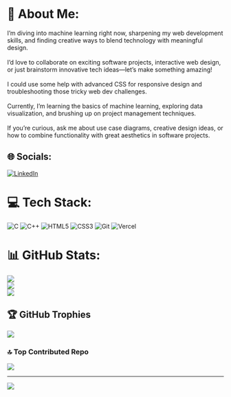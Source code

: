 # 💫 About Me:
I’m diving into machine learning right now, sharpening my web development skills, and finding creative ways to blend technology with meaningful design.<br><br>I’d love to collaborate on exciting software projects, interactive web design, or just brainstorm innovative tech ideas—let’s make something amazing!<br><br>I could use some help with advanced CSS for responsive design and troubleshooting those tricky web dev challenges.<br><br>Currently, I’m learning the basics of machine learning, exploring data visualization, and brushing up on project management techniques.<br><br>If you’re curious, ask me about use case diagrams, creative design ideas, or how to combine functionality with great aesthetics in software projects.


## 🌐 Socials:
[![LinkedIn](https://img.shields.io/badge/LinkedIn-%230077B5.svg?logo=linkedin&logoColor=white)](https://linkedin.com/in/www.linkedin.com/in/syed-muhammad-omar-afnan-b36719260) 

# 💻 Tech Stack:
![C](https://img.shields.io/badge/c-%2300599C.svg?style=for-the-badge&logo=c&logoColor=white) ![C++](https://img.shields.io/badge/c++-%2300599C.svg?style=for-the-badge&logo=c%2B%2B&logoColor=white) ![HTML5](https://img.shields.io/badge/html5-%23E34F26.svg?style=for-the-badge&logo=html5&logoColor=white) ![CSS3](https://img.shields.io/badge/css3-%231572B6.svg?style=for-the-badge&logo=css3&logoColor=white) ![Git](https://img.shields.io/badge/git-%23F05033.svg?style=for-the-badge&logo=git&logoColor=white) ![Vercel](https://img.shields.io/badge/vercel-%23000000.svg?style=for-the-badge&logo=vercel&logoColor=white)
# 📊 GitHub Stats:
![](https://github-readme-stats.vercel.app/api?username=omar-afnan&theme=dark&hide_border=false&include_all_commits=false&count_private=false)<br/>
![](https://github-readme-streak-stats.herokuapp.com/?user=omar-afnan&theme=dark&hide_border=false)<br/>
![](https://github-readme-stats.vercel.app/api/top-langs/?username=omar-afnan&theme=dark&hide_border=false&include_all_commits=false&count_private=false&layout=compact)

## 🏆 GitHub Trophies
![](https://github-profile-trophy.vercel.app/?username=omar-afnan&theme=radical&no-frame=false&no-bg=false&margin-w=4)

### 🔝 Top Contributed Repo
![](https://github-contributor-stats.vercel.app/api?username=omar-afnan&limit=5&theme=dark&combine_all_yearly_contributions=true)

---
[![](https://visitcount.itsvg.in/api?id=omar-afnan&icon=0&color=0)](https://visitcount.itsvg.in)

<!-- Proudly created with GPRM ( https://gprm.itsvg.in ) -->

